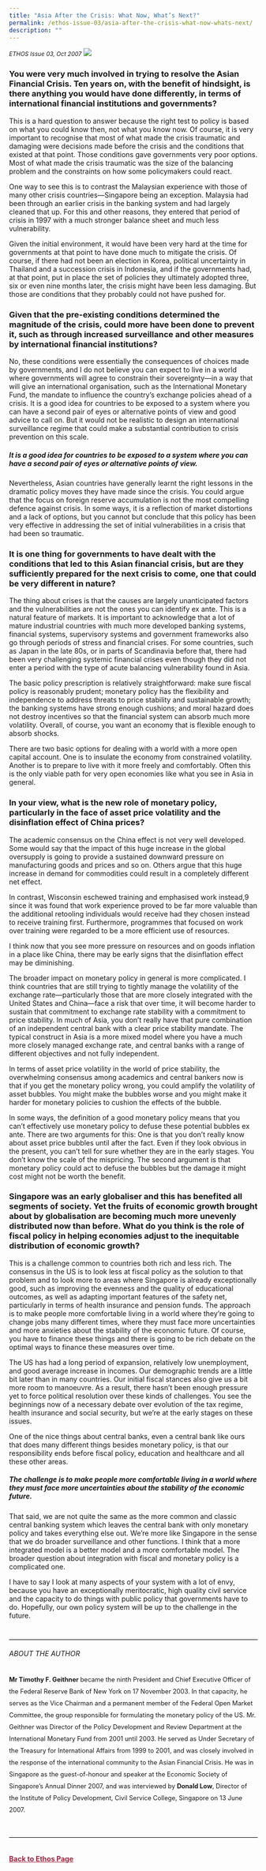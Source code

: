 ```yaml
---
title: "Asia After the Crisis: What Now, What’s Next?"
permalink: /ethos-issue-03/asia-after-the-crisis-what-now-whats-next/
description: ""
---
```

<style>
.back a
{
	color: #9f2943;
	font-weight: bold;
}

#banner img
{
	width:100%;
}
	
.author
{
border-bottom: 1px solid black;
margin-top:40px;
padding-bottom:30px;
border-top: 1px solid black;	

}

.author p {
	font-size: 0.9em;
	line-height:24px !important;
	}	
	

.break
{
   border-top: 1px solid  black;
   border-bottom: 1px solid black;
	 padding:20px;
	margin-top:50px;
}
	
.break1
{
font-family: Georgia;
	font-size:20px;
	font-style: italic;
	font-weight: bold;
}

.boxheader {
	color: white !important;
	}	

.containerbox {
	background-color: #B7C9E2;
	border-radius: 10px;
	padding: 5%;
	margin-top: 5%;
	
	}	

li {
	font-size: 15px !important;
	
	}	
	
.notestop
{
	font-size: 15px;
	line-height:22px !important;
}	
	
.brown
{
background-color: #5A4715;
padding: 30px;
margin-top:20px;
font-family: Georgia;
font-size:20px;
font-style: italic;
text-align: center;
}
		
.brown h5
{
color: white;	
}			
	
	
	
</style>
	
<em><small>ETHOS Issue 03, Oct 2007</small></em>
<img src="/images/Landing_Banner_Images/banner_interview.jpg">	
	


<h3>You were very much involved in trying to resolve the Asian Financial Crisis. Ten years on, with the benefit of hindsight, is there anything you would have done differently, in terms of international financial institutions and governments?</h3>

<p>This is a hard question to answer because the right test to policy is based on what you could know then, not what you know now. Of course, it is very important to recognise that most of what made the crisis traumatic and damaging were decisions made before the crisis and the conditions that existed at that point. Those conditions gave governments very poor options. Most of what made the crisis traumatic was the size of the balancing problem and the constraints on how some policymakers could react.</p>

<p>One way to see this is to contrast the Malaysian experience with those of many other crisis countries—Singapore being an exception. Malaysia had been through an earlier crisis in the banking system and had largely cleaned that up. For this and other reasons, they entered that period of crisis in 1997 with a much stronger balance sheet and much less vulnerability.</p>

<p>Given the initial environment, it would have been very hard at the time for governments at that point to have done much to mitigate the crisis. Of course, if there had not been an election in Korea, political uncertainty in Thailand and a succession crisis in Indonesia, and if the governments had, at that point, put in place the set of policies they ultimately adopted three, six or even nine months later, the crisis might have been less damaging. But those are conditions that they probably could not have pushed for.</p>

<h3>Given that the pre-existing conditions determined the magnitude of the crisis, could more have been done to prevent it, such as through increased surveillance and other measures by international financial institutions?</h3>

<p>No, these conditions were essentially the consequences of choices made by governments, and I do not believe you can expect to live in a world where governments will agree to constrain their sovereignty—in a way that will give an international organisation, such as the International Monetary Fund, the mandate to influence the country’s exchange policies ahead of a crisis. It is a good idea for countries to be exposed to a system where you can have a second pair of eyes or alternative points of view and good advice to call on. But it would not be realistic to design an international surveillance regime that could make a substantial contribution to crisis prevention on this scale.</p>



<h5><em>
It is a good idea for countries to be exposed to a system where you can have a second pair of eyes or alternative points of view.
</em></h5>




<p>Nevertheless, Asian countries have generally learnt the right lessons in the dramatic policy moves they have made since the crisis. You could argue that the focus on foreign reserve accumulation is not the most compelling defence against crisis. In some ways, it is a reflection of market distortions and a lack of options, but you cannot but conclude that this policy has been very effective in addressing the set of initial vulnerabilities in a crisis that had been so traumatic.</p>

<h3>It is one thing for governments to have dealt with the conditions that led to this Asian financial crisis, but are they sufficiently prepared for the next crisis to come, one that could be very different in nature?</h3>

<p>The thing about crises is that the causes are largely unanticipated factors and the vulnerabilities are not the ones you can identify ex ante. This is a natural feature of markets. It is important to acknowledge that a lot of mature industrial countries with much more developed banking systems, financial systems, supervisory systems and government frameworks also go through periods of stress and financial crises. For some countries, such as Japan in the late 80s, or in parts of Scandinavia before that, there had been very challenging systemic financial crises even though they did not enter a period with the type of acute balancing vulnerability found in Asia.</p>

<p>The basic policy prescription is relatively straightforward: make sure fiscal policy is reasonably prudent; monetary policy has the flexibility and independence to address threats to price stability and sustainable growth; the banking systems have strong enough cushions; and moral hazard does not destroy incentives so that the financial system can absorb much more volatility. Overall, of course, you want an economy that is flexible enough to absorb shocks.</p>

<p>There are two basic options for dealing with a world with a more open capital account. One is to insulate the economy from constrained volatility. Another is to prepare to live with it more freely and comfortably. Often this is the only viable path for very open economies like what you see in Asia in general.</p>

<h3>In your view, what is the new role of monetary policy, particularly in the face of asset price volatility and the disinflation effect of China prices? </h3>

<p>The academic consensus on the China effect is not very well developed. Some would say that the impact of this huge increase in the global oversupply is going to provide a sustained downward pressure on manufacturing goods and prices and so on. Others argue that this huge increase in demand for commodities could result in a completely different net effect.</p>

<p>In contrast, Wisconsin eschewed training and emphasised work instead,9 since it was found that work experience proved to be far more valuable than the additional retooling individuals would receive had they chosen instead to receive training first. Furthermore, programmes that focused on work over training were regarded to be a more efficient use of resources.</p>

<p>I think now that you see more pressure on resources and on goods inflation in a place like China, there may be early signs that the disinflation effect may be diminishing.</p>

<p>The broader impact on monetary policy in general is more complicated. I think countries that are still trying to tightly manage the volatility of the exchange rate—particularly those that are more closely integrated with the United States and China—face a risk that over time, it will become harder to sustain that commitment to exchange rate stability with a commitment to price stability. In much of Asia, you don’t really have that pure combination of an independent central bank with a clear price stability mandate. The typical construct in Asia is a more mixed model where you have a much more closely managed exchange rate, and central banks with a range of different objectives and not fully independent.</p>

<p>In terms of asset price volatility in the world of price stability, the overwhelming consensus among academics and central bankers now is that if you get the monetary policy wrong, you could amplify the volatility of asset bubbles. You might make the bubbles worse and you might make it harder for monetary policies to cushion the effects of the bubble.</p>

<p>In some ways, the definition of a good monetary policy means that you can’t effectively use monetary policy to defuse these potential bubbles ex ante. There are two arguments for this: One is that you don’t really know about asset price bubbles until after the fact. Even if they look obvious in the present, you can’t tell for sure whether they are in the early stages. You don’t know the scale of the mispricing. The second argument is that monetary policy could act to defuse the bubbles but the damage it might cost might not be worth the benefit.</p>

<h3>Singapore was an early globaliser and this has benefited all segments of society. Yet the fruits of economic growth brought about by globalisation are becoming much more unevenly distributed now than before. What do you think is the role of fiscal policy in helping economies adjust to the inequitable distribution of economic growth?</h3>

<p>This is a challenge common to countries both rich and less rich. The consensus in the US is to look less at fiscal policy as the solution to that problem and to look more to areas where Singapore is already exceptionally good, such as improving the evenness and the quality of educational outcomes, as well as adapting important features of the safety net, particularly in terms of health insurance and pension funds. The approach is to make people more comfortable living in a world where they’re going to change jobs many different times, where they must face more uncertainties and more anxieties about the stability of the economic future. Of course, you have to finance these things and there is going to be rich debate on the optimal ways to finance these measures over time.</p>

<p>The US has had a long period of expansion, relatively low unemployment, and good average increase in incomes. Our demographic trends are a little bit later than in many countries. Our initial fiscal stances also give us a bit more room to manoeuvre. As a result, there hasn’t been enough pressure yet to force political resolution over these kinds of challenges. You see the beginnings now of a necessary debate over evolution of the tax regime, health insurance and social security, but we’re at the early stages on these issues.</p>

<p>One of the nice things about central banks, even a central bank like ours that does many different things besides monetary policy, is that our responsibility ends before fiscal policy, education and healthcare and all these other areas.</p>



<h5><em>
The challenge is to make people more comfortable living in a world where they must face more uncertainties about the stability of the economic future.
</em></h5>



<p>That said, we are not quite the same as the more common and classic central banking system which leaves the central bank with only monetary policy and takes everything else out. We’re more like Singapore in the sense that we do broader surveillance and other functions. I think that a more integrated model is a better model and a more comfortable model. The broader question about integration with fiscal and monetary policy is a complicated one.</p>

<p>I have to say I look at many aspects of your system with a lot of envy, because you have an exceptionally meritocratic, high quality civil service and the capacity to do things with public policy that governments have to do. Hopefully, our own policy system will be up to the challenge in the future.</p>


<div class="author">

<h6>ABOUT THE AUTHOR</h6>

<p class="small-text"><strong>Mr Timothy F. Geithner</strong> became the ninth President and Chief Executive Officer of the Federal Reserve Bank of New York on 17 November 2003. In that capacity, he serves as the Vice Chairman and a permanent member of the Federal Open Market Committee, the group responsible for formulating the monetary policy of the US. Mr. Geithner was Director of the Policy Development and Review Department at the International Monetary Fund from 2001 until 2003. He served as Under Secretary of the Treasury for International Affairs from 1999 to 2001, and was closely involved in the response of the international community to the Asian Financial Crisis. He was in Singapore as the guest-of-honour and speaker at the Economic Society of Singapore’s Annual Dinner 2007, and was interviewed by <strong>Donald Low</strong>, Director of the Institute of Policy Development, Civil Service College, Singapore on 13 June 2007. </p>

	
</div>	





	
<br>
<br>

<div class="back">
<a href="/ethos/">Back to Ethos Page</a>	
</div>